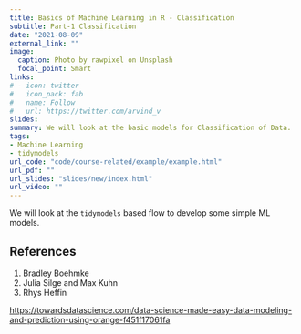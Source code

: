 ```yaml
---
title: Basics of Machine Learning in R - Classification
subtitle: Part-1 Classification
date: "2021-08-09"
external_link: ""
image:
  caption: Photo by rawpixel on Unsplash
  focal_point: Smart
links:
# - icon: twitter
#   icon_pack: fab
#   name: Follow
#   url: https://twitter.com/arvind_v
slides:
summary: We will look at the basic models for Classification of Data.
tags:
- Machine Learning
- tidymodels
url_code: "code/course-related/example/example.html"
url_pdf: ""
url_slides: "slides/new/index.html"
url_video: ""
---
```


We will look at the `tidymodels` based flow to develop some simple ML models.

## References

1. Bradley Boehmke
2. Julia Silge and Max Kuhn
3. Rhys Heffin

https://towardsdatascience.com/data-science-made-easy-data-modeling-and-prediction-using-orange-f451f17061fa

